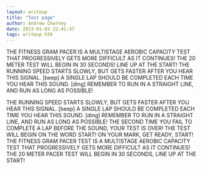 ```yaml
---
layout: writeup
title: "Test page"
author: Andrew Cherney
date: 2023-01-03 22:41:47
tags: writeup htb
---
```


THE FITNESS GRAM PACER IS A MULTISTAGE AEROBIC CAPACITY TEST THAT PROGRESSIVELY GETS MORE DIFFICULT AS IT CONTINUES! THE 20 METER TEST WILL BEGIN IN 30 SECONDS! LINE UP AT THE START! THE RUNNING SPEED STARTS SLOWLY, BUT GETS FASTER AFTER YOU HEAR THIS SIGNAL. [beep] A SINGLE LAP SHOULD BE COMPLETED EACH TIME YOU HEAR THIS SOUND. [ding] REMEMBER TO RUN IN A STRAIGHT LINE, AND RUN AS LONG AS POSSIBLE! 

THE RUNNING SPEED STARTS SLOWLY, BUT GETS FASTER AFTER YOU HEAR THIS SIGNAL. [beep] A SINGLE LAP SHOULD BE COMPLETED EACH TIME YOU HEAR THIS SOUND. [ding] REMEMBER TO RUN IN A STRAIGHT LINE, AND RUN AS LONG AS POSSIBLE! THE SECOND TIME YOU FAIL TO COMPLETE A LAP BEFORE THE SOUND, YOUR TEST IS OVER! THE TEST WILL BEGIN ON THE WORD START! ON YOUR MARK, GET READY, START! THE FITNESS GRAM PACER TEST IS A MULTISTAGE AEROBIC CAPACITY TEST THAT PROGRESSIVELY GETS MORE DIFFICULT AS IT CONTINUES! THE 20 METER PACER TEST WILL BEGIN IN 30 SECONDS, LINE UP AT THE START!
